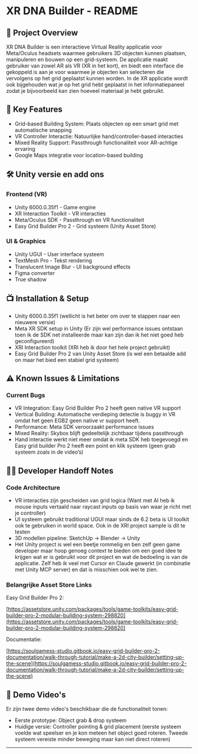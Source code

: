 # XR DNA Builder - README

## 📝 Project Overview

XR DNA Builder is een interactieve Virtual Reality applicatie voor Meta/Oculus headsets waarmee gebruikers 3D objecten kunnen plaatsen, manipuleren en bouwen op een grid-systeem. De applicatie maakt gebruiker van zowel AR als VR (XR in het kort), en biedt een interface die gekoppeld is aan je voor waarmee je objecten kan selecteren die vervolgens op het grid geplaatst kunnen worden. In de XR applicatie wordt ook bijgehouden wat je op het grid hebt geplaatst in het informatiepaneel zodat je bijvoorbeeld kan zien hoeveel materiaal je hebt gebruikt. 

## 🎯 Key Features

- Grid-based Building System: Plaats objecten op een smart grid met automatische snapping
- VR Controller Interactie: Natuurlijke hand/controller-based interacties
- Mixed Reality Support: Passthrough functionaliteit voor AR-achtige ervaring
- Google Maps integratie voor location-based building

## 🛠️ Unity versie en add ons

### Frontend (VR)

- Unity 6000.0.35f1 - Game engine
- XR Interaction Toolkit - VR interacties
- Meta/Oculus SDK - Passthrough en VR functionaliteit
- Easy Grid Builder Pro 2 - Grid systeem (Unity Asset Store)

### UI & Graphics

- Unity UGUI - User interface systeem
- TextMesh Pro - Tekst rendering
- Translucent Image Blur - UI background effects
- Figma converter
- True shadow

## 📺 Installation & Setup

- Unity 6000.0.35f1 (wellicht is het beter om over te stappen naar een nieuwere versie)
- Meta XR SDK setup in Unity (Er zijn wel performance issues ontstaan toen ik de SDK net installeerde maar kan zijn dan ik het niet goed heb geconfigureerd)
- XRI Interaction toolkit (XRI heb ik door het hele project gebruikt)
- Easy Grid Builder Pro 2 van Unity Asset Store (is wel een betaalde add on maar het bied een stabiel grid systeem)

## ⚠️ Known Issues & Limitations

### Current Bugs

- VR Integration: Easy Grid Builder Pro 2 heeft geen native VR support
- Vertical Building: Automatische verdieping detectie is buggy in VR omdat het geen EGB2 geen native vr support heeft.
- Performance: Meta SDK veroorzaakt performance issues
- Mixed Reality: Skybox blijft gedeeltelijk zichtbaar tijdens passthrough
- Hand interactie werkt niet meer omdat ik meta SDK heb toegevoegd en Easy grid builder Pro 2 heeft een point en klik systeem (geen grab systeem zoals in de video’s)

## 👨‍💻 Developer Handoff Notes

### Code Architecture

- VR interacties zijn gescheiden van grid logica (Want met AI heb ik mouse inputs vertaald naar raycast inputs op basis van waar je richt met je controller)
- UI systeem gebruikt traditional UGUI maar sinds de 6.2 beta is UI toolkit ook te gebruiken in world space. Ook in de XRI project sample is dit te testen
- 3D modellen pipeline: SketchUp → Blender → Unity
- Het Unity project is wel een beetje rommelig en ben zelf geen game developer maar hoop genoeg context te bieden om een goed idee te krijgen wat er is gebruikt voor dit project en wat de bedoeling is van de applicatie. Zelf heb ik veel met Cursor en Claude gewerkt (in combinatie met Unity MCP server) en dat is misschien ook wel te zien.

### Belangrijke Asset Store Links

Easy Grid Builder Pro 2:

[https://assetstore.unity.com/packages/tools/game-toolkits/easy-grid-builder-pro-2-modular-building-system-298820](https://assetstore.unity.com/packages/tools/game-toolkits/easy-grid-builder-pro-2-modular-building-system-298820)

Documentatie:

[https://soulgamess-studio.gitbook.io/easy-grid-builder-pro-2-documentation/walk-through-tutorial/make-a-2d-city-builder/setting-up-the-scene](https://soulgamess-studio.gitbook.io/easy-grid-builder-pro-2-documentation/walk-through-tutorial/make-a-2d-city-builder/setting-up-the-scene)

## 🎥 Demo Video's

Er zijn twee demo video's beschikbaar die de functionaliteit tonen:

- Eerste prototype: Object grab & drop systeem
- Huidige versie: Controller pointing & grid placement (eerste systeem voelde wat speelser en je kon meteen het object goed roteren. Tweede systeem vereiste minder beweging maar kan niet direct roteren)

---